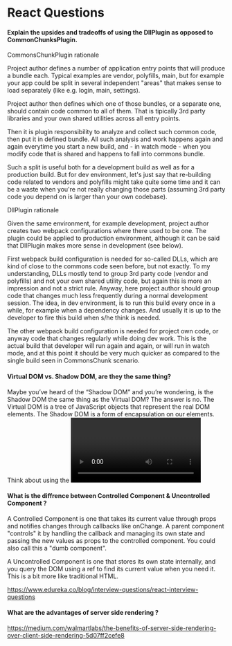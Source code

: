 # React Questions

#### Explain the upsides and tradeoffs of using the DllPlugin as opposed to CommonChunksPlugin.

CommonsChunkPlugin rationale


Project author defines a number of application entry points that will produce a bundle each. Typical examples are vendor, polyfills, main, but for example your app could be split in several independent "areas" that makes sense to load separately (like e.g. login, main, settings).

Project author then defines which one of those bundles, or a separate one, should contain code common to all of them. That is tipically 3rd party libraries and your own shared utilities across all entry points.

Then it is plugin responsibility to analyze and collect such common code, then put it in defined bundle. All such analysis and work happens again and again everytime you start a new build, and - in watch mode - when you modify code that is shared and happens to fall into commons bundle.

Such a split is useful both for a development build as well as for a production build. But for dev environment, let's just say that re-building code related to vendors and polyfills might take quite some time and it can be a waste when you're not really changing those parts (assuming 3rd party code you depend on is larger than your own codebase).

DllPlugin rationale


Given the same environment, for example development, project author creates two webpack configurations where there used to be one. The plugin could be applied to production environment, although it can be said that DllPlugin makes more sense in development (see below).

First webpack build configuration is needed for so-called DLLs, which are kind of close to the commons code seen before, but not exactly. To my understanding, DLLs mostly tend to group 3rd party code (vendor and polyfills) and not your own shared utility code, but again this is more an impression and not a strict rule. Anyway, here project author should group code that changes much less frequently during a normal development session. The idea, in dev environment, is to run this build every once in a while, for example when a dependency changes. And usually it is up to the developer to fire this build when s/he think is needed.

The other webpack build configuration is needed for project own code, or anyway code that changes regularly while doing dev work. This is the actual build that developer will run again and again, or will run in watch mode, and at this point it should be very much quicker as compared to the single build seen in CommonsChunk scenario.


#### Virtual DOM vs. Shadow DOM, are they the same thing?

Maybe you’ve heard of the “Shadow DOM” and you’re wondering, is the Shadow DOM
the same thing as the Virtual DOM? The answer is no.
The Virtual DOM is a tree of JavaScript objects that represent the real DOM elements.
The Shadow DOM is a form of encapsulation on our elements. Think about using the
<video> tag in your browser. In a video tag, your browser will create a set of video controls
such as a play button, a timecode number, a scrubber progress bar etc. These elements aren’t
part of your “regular DOM”, but instead, part of the “Shadow DOM”.
  
  
#### What is the diffrence between Controlled Component & Uncontrolled Component ?
  
A Controlled Component is one that takes its current value through props and notifies changes through callbacks like onChange. A parent component "controls" it by handling the callback and managing its own state and passing the new values as props to the controlled component. You could also call this a "dumb component".


A Uncontrolled Component is one that stores its own state internally, and you query the DOM using a ref to find its current value when you need it. This is a bit more like traditional HTML.

https://www.edureka.co/blog/interview-questions/react-interview-questions


#### What are the advantages of server side rendering ?

https://medium.com/walmartlabs/the-benefits-of-server-side-rendering-over-client-side-rendering-5d07ff2cefe8

